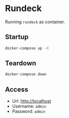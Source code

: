 # Rundeck

Running `rundeck` as container.

## Startup

```sh
docker-compose up -d
```

## Teardown

```sh
docker-compose down
```

## Access

* Url: [http://localhost](http://localhost)
* Username: `admin`
* Password: `admin`
